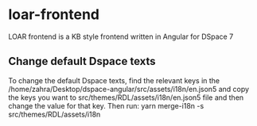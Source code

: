 # loar-frontend
LOAR frontend is a KB style frontend written in Angular for DSpace 7

## Change default Dspace texts
To change the default Dspace texts, find the relevant keys in the /home/zahra/Desktop/dspace-angular/src/assets/i18n/en.json5 and copy the keys you want to src/themes/RDL/assets/i18n/en.json5 file and then change the value for that key. Then run:
yarn merge-i18n -s src/themes/RDL/assets/i18n